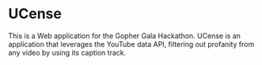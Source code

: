 # UCense

This is a Web application for the Gopher Gala Hackathon. UCense is an application that leverages the YouTube data API, filtering out profanity from any video by using its caption track.
